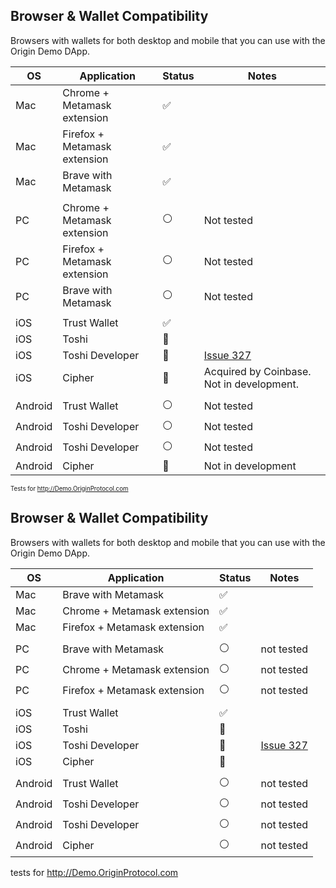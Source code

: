 ## Browser & Wallet Compatibility 
Browsers with wallets for both desktop and mobile that you can use with the Origin Demo DApp.  


| OS | Application | Status | Notes |
| ---- | -------- | ------ | ------ |
| Mac | Chrome + Metamask extension | ✅ |
| Mac | Firefox + Metamask extension | ✅  |
| Mac | Brave with Metamask | ✅ |
|  | |  |
| PC | Chrome + Metamask extension | ⚪️ | Not tested |
| PC | Firefox + Metamask extension | ⚪️ | Not tested |
| PC | Brave with Metamask | ⚪️  | Not tested |
|  |  |  |
| iOS | Trust Wallet | ✅  | |
| iOS | Toshi  |  🚫  | |
| iOS | Toshi Developer  |  🚫  |  [Issue 327](https://github.com/OriginProtocol/origin-dapp/issues/327) |
| iOS | Cipher  | 🚫  | Acquired by Coinbase. Not in development. |
|   |  |  |
| Android | Trust Wallet | ⚪️ | Not tested |
| Android | Toshi Developer  |  ⚪️  |  Not tested |
| Android | Toshi Developer  |  ⚪️  | Not tested 
| Android | Cipher  |  🚫  | Not in development |

<sub><sup>Tests for http://Demo.OriginProtocol.com </sup></sub>



## Browser & Wallet Compatibility 
Browsers with wallets for both desktop and mobile that you can use with the Origin Demo DApp.  


| OS | Application | Status | Notes |
| ---- | -------- | ------ | ------ |
| Mac | Brave with Metamask | ✅ |
| Mac | Chrome + Metamask extension | ✅ |
| Mac | Firefox + Metamask extension | ✅  |
|  | |  |
| PC | Brave with Metamask | ⚪️  | not tested |
| PC | Chrome + Metamask extension | ⚪️ | not tested |
| PC | Firefox + Metamask extension | ⚪️ | not tested |
|  |  |  |
| iOS | Trust Wallet | ✅  | |
| iOS | Toshi  |  🚫  | |
| iOS | Toshi Developer  |  🚫  |  [Issue 327](https://github.com/OriginProtocol/origin-dapp/issues/327) |
| iOS | Cipher  | 🚫  | |
|   |  |  |
| Android | Trust Wallet | ⚪️ | not tested |
| Android | Toshi Developer  |  ⚪️  |  not tested |
| Android | Toshi Developer  |  ⚪️  | not tested |
| Android | Cipher  |  ⚪️  | not tested |

tests for http://Demo.OriginProtocol.com 
